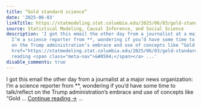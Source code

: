 ```yaml
---
title: “Gold standard science”
date: '2025-06-03'
linkTitle: https://statmodeling.stat.columbia.edu/2025/06/03/gold-standard-science/
source: Statistical Modeling, Causal Inference, and Social Science
description: 'I got this email the other day from a journalist at a major news organization:
  I’m a science reporter from **, wondering if you’d have some time to talk/reflect
  on the Trump administration’s embrace and use of concepts like “Gold &#8230; <a
  href="https://statmodeling.stat.columbia.edu/2025/06/03/gold-standard-science/">Continue
  reading <span class="meta-nav">&#8594;</span></a> ...'
disable_comments: true
---
```

I got this email the other day from a journalist at a major news organization: I’m a science reporter from **, wondering if you’d have some time to talk/reflect on the Trump administration’s embrace and use of concepts like “Gold &#8230; <a href="https://statmodeling.stat.columbia.edu/2025/06/03/gold-standard-science/">Continue reading <span class="meta-nav">&#8594;</span></a> ...
